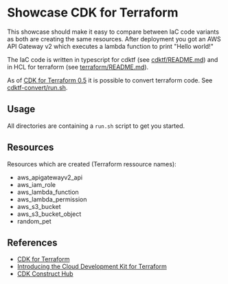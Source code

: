 # Showcase CDK for Terraform

This showcase should make it easy to compare between IaC code variants as both are creating the same resources. After deployment you got an AWS API Gateway v2 which executes a lambda function to print "Hello world!"

The IaC code is written in typescript for cdktf (see [cdktf/README.md](cdktf/README.md)) and in HCL for terraform (see [terraform/README.md](terraform/README.md)).

As of [CDK for Terraform 0.5](https://www.hashicorp.com/blog/announcing-cdk-for-terraform-0-5) it is possible to convert terraform code. See [cdktf-convert/run.sh](cdktf-convert/run.sh).

## Usage

All directories are containing a `run.sh` script to get you started.

## Resources

Resources which are created (Terraform ressource names):

- aws_apigatewayv2_api
- aws_iam_role
- aws_lambda_function
- aws_lambda_permission
- aws_s3_bucket
- aws_s3_bucket_object
- random_pet

## References

- [CDK for Terraform](https://www.hashicorp.com/blog/cdk-for-terraform-enabling-python-and-typescript-support)
- [Introducing the Cloud Development Kit for Terraform](https://aws.amazon.com/blogs/developer/introducing-the-cloud-development-kit-for-terraform-preview)
- [CDK Construct Hub](https://constructs.dev/)
